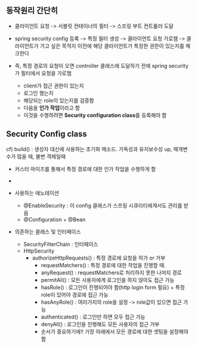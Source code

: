 ## 동작원리 간단히
- 클라이언트 요청 -> 서블릿 컨테이너의 필터 -> 스프링 부트 컨트롤러 도달
- spring security config 등록 -> 특정 필터 생성 -> 클라이언트 요청 가로챔 -> 클라이언트가 가고 싶은 목적지 이전에 해당 클라이언트가 특정한 권한이 있는지를 체크한다

- 즉, 특정 경로의 요청이 오면 controller 클래스에 도달하기 전에 spring security가 필터에서 요청을 가로챔
  - client가 접근 권한이 있는지
  - 로그인 했는지
  - 해당되는 role이 있는지를 검증함
  - 다음을 **인가 작업**이라고 함
  - 이것을 수행하려면 **Security configuration class**를 등록해야 함 

## Security Config class
cf) build() : 생성자 대신에 사용하는 초기화 메소드. 가독성과 유지보수성 up, 매개변수가 많을 때, 불변 객체일때 
- 커스터 마이즈를 통해서 특정 경로에 대한 인가 작업을 수행하게 함
- 

- 사용하는 애노테이션
  - @EnableSecurity : 이 config 클래스가 스프링 시큐리티에게서도 관리를 받음
  - @Configuration + @Bean
- 의존하는 클래스 및 인터페이스
  - SecurityFilterChain : 인터페이스
  - HttpSecurity
    - authorizeHttpRequests() : 특정 경로에 요청을 허가 or 거부 
      - requestMatchers() : 특정 경로에 대한 작업을 진행할 때. 
      - anyRequest() : requestMatchers로 처리하지 못한 나머지 경로
      - permitAll() : 모든 사용자에게 로그인을 하지 않아도 접근 가능 
      - hasRole() : 로그인이 진행되어야 함(http login form 필요) + 특정 role이 있어야 경로에 접근 가능
      - hasAnyRole() : 여러가지의 role을 설정 -> role값이 있으면 접근 가능
      - authenticated() : 로그인만 하면 모두 접근 가능
      - denyAll() : 로그인을 진행해도 모든 사용자의 접근 거부
      - 순서가 중요하기에!! 가장 아래에서 모든 경로에 대한 셋팅을 설정해야 함 
